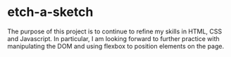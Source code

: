 # etch-a-sketch
The purpose of this project is to continue to refine my skills in HTML, CSS and 
Javascript. In particular, I am looking forward to further practice with
manipulating the DOM and using flexbox to position elements on the page.